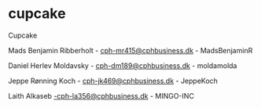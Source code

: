 # cupcake
Cupcake

Mads Benjamin Ribberholt - cph-mr415@cphbusiness.dk - MadsBenjaminR

Daniel Herlev Moldavsky - cph-dm189@cphbusiness.dk - moldamolda

Jeppe Rønning Koch - cph-jk469@cphbusiness.dk - JeppeKoch

Laith Alkaseb -cph-la356@cphbusiness.dk - MINGO-INC
